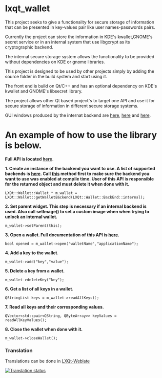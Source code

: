 lxqt_wallet
===========

This project seeks to give a functionality for secure storage of information that can be presented in key-values pair
like user names-passwords pairs.

Currently the project can store the information in KDE's kwallet,GNOME's secret service or in an internal system that use libgcrypt
as its cryptographic backend.

The internal secure storage system allows the functionality to be provided without dependencies on KDE or gnome libraries.

This project is designed to be used by other projects simply by adding the source folder in the build system and start using it.

The front end is build on Qt/C++ and has an optional dependency on KDE's kwallet and GNOME's libsecret library.

The project allows other Qt based project's to target one API and use it for secure storage of information in different
secure storage systems.

GUI windows produced by the internat backend are <a href="https://github.com/mhogomchungu/lxqt_wallet/blob/master/images/lxqt_wallet.jpeg">here</a>, <a href="https://github.com/mhogomchungu/lxqt_wallet/blob/master/images/lxqt_wallet1.jpeg">here</a> and <a href="https://github.com/mhogomchungu/lxqt_wallet/blob/master/images/lxqt_wallet2.jpeg">here</a>.

An example of how to use the library is below.
===========

**Full API is located <a href="https://github.com/mhogomchungu/lxqt_wallet/blob/master/frontend/lxqt_wallet.h">here</a>.**

**1. Create an instance of the backend you want to use. A list of supported backends is <a href="https://github.com/mhogomchungu/lxqt_wallet/blob/777d85735a1149c143a4d8933194d24fa5445174/frontend/lxqt_wallet.h#L51">here</a>. Call <a href="https://github.com/mhogomchungu/lxqt_wallet/blob/777d85735a1149c143a4d8933194d24fa5445174/frontend/lxqt_wallet.h#L61">this</a> method first to make sure the backend you want to use was enabled at compile time. User of this API is responsible for the returned object and must delete it when done with it.**

```
LXQt::Wallet::Wallet * m_wallet = LXQt::Wallet::getWalletBackend(LXQt::Wallet::BackEnd::internal);
```
**2. Set parent widget. This step is necessary if an internal backend is used. Also call setImage() to set a custom image when when trying to unlock an internal wallet.**
```
m_wallet->setParent(this);
```
**3. Open a wallet. Full documentation of this API is <a href="https://github.com/mhogomchungu/lxqt_wallet/blob/777d85735a1149c143a4d8933194d24fa5445174/frontend/lxqt_wallet.h#L186">here</a>.**
```
bool opened = m_wallet->open("walletName","applicationName");
```
**4. Add a key to the wallet.**
```
m_wallet->add("key","value");
```
**5. Delete a key from a wallet.**
```
m_wallet->deleteKey("key");
```
**6. Get a list of all keys in a wallet.**
```
QStringList keys = m_wallet->readAllKeys();
```
**7. Read all keys and their corresponding values.**
```
QVector<std::pair<QString, QByteArray>> keyValues = readAllKeyValues();
```
**8. Close the wallet when done with it.**
```
m_wallet->closeWallet();
```
### Translation

Translations can be done in [LXQt-Weblate](https://translate.lxqt-project.org/projects/lxqt-desktop/lxqt-wallet/)

<a href="https://translate.lxqt-project.org/projects/lxqt-desktop/lxqt-wallet/">
<img src="https://translate.lxqt-project.org/widgets/lxqt-desktop/-/lxqt-wallet/multi-auto.svg" alt="Translation status" />
</a>


